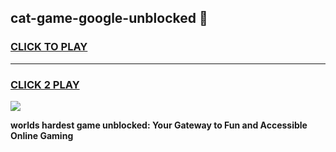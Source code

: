 
## cat-game-google-unblocked 👋
<h3>
<a href="https://premium.freeplayer.one?title=cat-game-google-unblocked&ref=14F">CLICK TO PLAY</a></h3>
<hr>

<h3>
<a href="https://premium.freeplayer.one?title=cat-game-google-unblocked&ref=14F">CLICK 2 PLAY</a>
  
</h3>

<a href="https://premium.freeplayer.one?title=cat-game-google-unblocked&ref=12F/"><img src="https://clearcache.store/games.png"></a>


**worlds hardest game unblocked: Your Gateway to Fun and Accessible Online Gaming**
